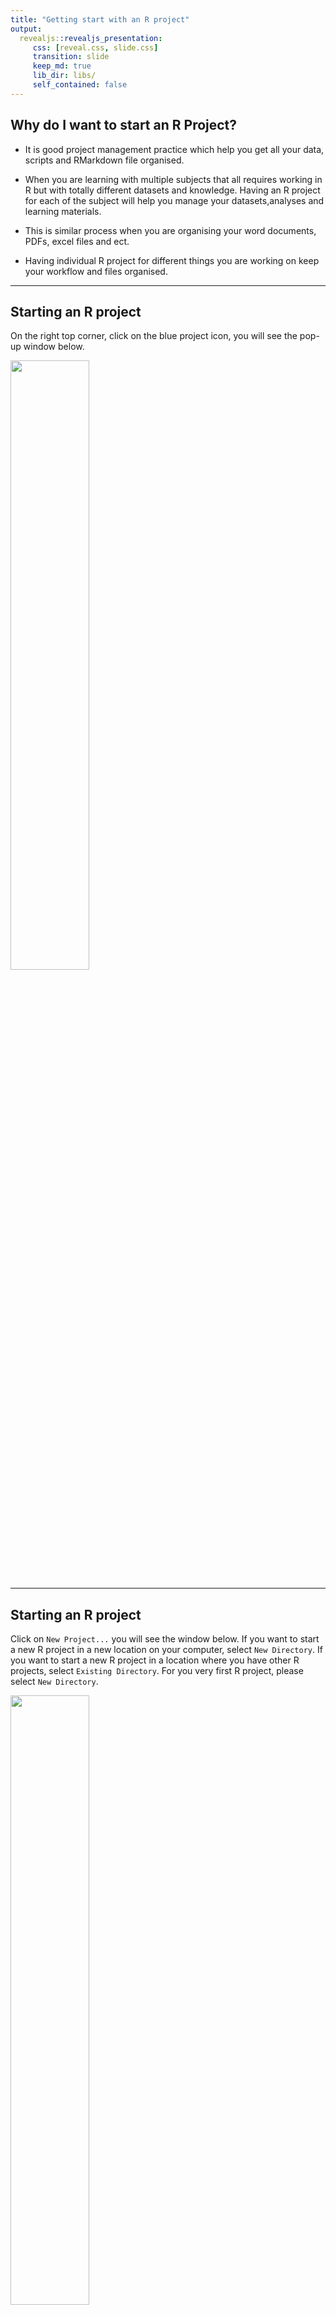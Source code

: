```yaml
---
title: "Getting start with an R project"
output:
  revealjs::revealjs_presentation:
     css: [reveal.css, slide.css]
     transition: slide
     keep_md: true
     lib_dir: libs/
     self_contained: false
---
```




## Why do I want to start an R Project? 

* It is good project management practice which help you get all your data, scripts and RMarkdown file organised. 

* When you are learning with multiple subjects that all requires working in R but with totally different datasets and knowledge. Having an R project for each of the subject will help you manage your datasets,analyses and learning materials. 

* This is similar process when you are organising your word documents, PDFs, excel files and ect. 

* Having individual R project for different things you are working on keep your workflow and files organised. 

---

## Starting an R project 

On the right top corner, click on the blue project icon, you will see the pop-up window below.  

<img src="images/chapter4/project_1.png" width="50%" />

---

## Starting an R project 

Click on `New Project...` you will see the window below. If you want to start a new R project in a new location on your computer, select `New Directory`. If you want to start a new R project in a location where you have other R projects, select `Existing Directory`. For you very first R project, please select `New Directory`. 

<img src="images/chapter4/project_2.png" width="50%" />

---

## Starting an R project 

There are a few different R project including `New project`, `R Package` and `Shiny Application`. If you want to start writing an R package, you can choose `R Package`. If you want to start a shiny app, you can choose `Shiny Application`. For genernal R project, click `New Project`. 

<img src="images/chapter4/project_3.png" width="50%" />

---

## Starting an R project 

You can name the under `Directory name` and choose the project location under `Create project as subdirectory of:`. You can also `Browse...` for locations on your computer. 

<img src="images/chapter4/project_4.png" width="50%" />

---

## Setting working directory 

* After getting your R project, you current working directory is where the R project located on your computer.

* When you open up your R project, on the `Console` window, it shows your current working directory. 

* To double check your current working directory use function `getwd()`. After running this function in `Console`, you should have your current working directory printed out. 


<img src="images/chapter4/getwd.png" width="50%" />

---

## Setting working directory 

* If you are not working in a R project, you can still set up an working directory for your analyses. 

* Go to the right bottom window, click on `More`. You can click on `Set As working Directory`. This will set the current location you are in showing on the `Files` window as the current working directory.   

<img src="images/chapter4/RStudo_setwd.png" width="50%" />

* Alternatively, use function `setwd()` to set your working directory. Noted that the path you are putting in `setwd()` need to be double quoted `""`. For example, `setwd("~/Desktop/Tutoring /data vis")`. 

---

## Relative path vs Absolute path

* Relative path means that the file path you use is relative to your current working directory.

* Absolute path means that the file path is the path on your personal computer which you should never use. Using absolute path would create problem when you trying to communicate your project to others. They might not have the same absolute path you used in this project.

* Make sure that all your data and scripts are all packed in one R project and use the relative path to direct where are the files located. 

* For example, an relative path to the `data vis` project would be `\data\cars.csv`

--- 

## Let's not store any past information in the R environment 

* Every time you run some R code and read in datasets, they will be automatically stored in the `Environment` which is the top right window. 

* When you quite RStudio session, the data you read in, the functions you created will be stored in this `Environment`. So later on, you can come back and continue from where you left. 

* However, this could create problems. It is hard to communicate your code and analyses to others as they might not have the same variables or data stored in their environment. 

* The better project management way is to disable this function. This way you will keep all your analysis steps in one script and it is reproducible by others. 


---

## Let's not store any past information in the R environment 

* To disable this function in RStudio, go to `Tools`  <svg viewBox="0 0 512 512" style="height:1em;position:relative;display:inline-block;top:.1em;" xmlns="http://www.w3.org/2000/svg">  <path d="M256 8c137 0 248 111 248 248S393 504 256 504 8 393 8 256 119 8 256 8zm-28.9 143.6l75.5 72.4H120c-13.3 0-24 10.7-24 24v16c0 13.3 10.7 24 24 24h182.6l-75.5 72.4c-9.7 9.3-9.9 24.8-.4 34.3l11 10.9c9.4 9.4 24.6 9.4 33.9 0L404.3 273c9.4-9.4 9.4-24.6 0-33.9L271.6 106.3c-9.4-9.4-24.6-9.4-33.9 0l-11 10.9c-9.5 9.6-9.3 25.1.4 34.4z"></path></svg>  `Global Options` <svg viewBox="0 0 512 512" style="height:1em;position:relative;display:inline-block;top:.1em;" xmlns="http://www.w3.org/2000/svg">  <path d="M256 8c137 0 248 111 248 248S393 504 256 504 8 393 8 256 119 8 256 8zm-28.9 143.6l75.5 72.4H120c-13.3 0-24 10.7-24 24v16c0 13.3 10.7 24 24 24h182.6l-75.5 72.4c-9.7 9.3-9.9 24.8-.4 34.3l11 10.9c9.4 9.4 24.6 9.4 33.9 0L404.3 273c9.4-9.4 9.4-24.6 0-33.9L271.6 106.3c-9.4-9.4-24.6-9.4-33.9 0l-11 10.9c-9.5 9.6-9.3 25.1.4 34.4z"></path></svg>  `General` 

* Unselected `Rstore .RData into workspace at startup` and change `Save workspace to .RData on exit` to `Never`

<img src="images/chapter4/disable_store.png" width="50%" />



